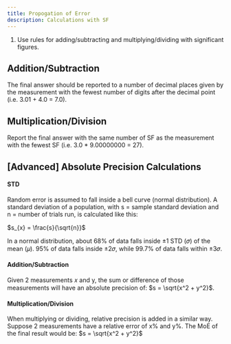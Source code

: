 ```yaml
---
title: Propogation of Error
description: Calculations with SF
---
```


1. Use rules for adding/subtracting and multiplying/dividing with significant figures.


## Addition/Subtraction

The final answer should be reported to a number of decimal places given by the measurement with the fewest number of digits after the decimal point (i.e. 3.01 + 4.0 = 7.0).

## Multiplication/Division

Report the final answer with the same number of SF as the measurement with the fewest SF (i.e. 3.0 * 9.00000000 = 27).

## [Advanced] Absolute Precision Calculations

#### STD

Random error is assumed to fall inside a bell curve (normal distribution). A standard deviation of a population, with s = sample standard deviation and n = number of trials run, is calculated like this:

$s_{x} = \frac{s}{\sqrt{n}}$

In a normal distribution, about 68% of data falls inside ±1 STD (𝜎) of the mean (𝜇). 95% of data falls inside ±2𝜎, while 99.7% of data falls within ±3𝜎.

#### Addition/Subtraction

Given 2 measurements 𝑥 and y, the sum or difference of those measurements will have an absolute precision of:
$s = \sqrt{x^2 + y^2}$. 

#### Multiplication/Division

When multiplying or dividing, relative precision is added in a similar way. Suppose 2 measurements have a relative error of x% and y%. The MoE of the final result would be:
$s = \sqrt{x^2 + y^2}$
